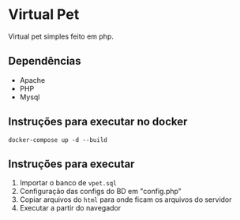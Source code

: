 # Virtual Pet
Virtual pet simples feito em php.

## Dependências

- Apache
- PHP
- Mysql

## Instruções para executar no docker
`docker-compose up -d --build`

## Instruções para executar

1. Importar o banco de `vpet.sql`
2. Configuração das configs do BD em "config.php"
3. Copiar arquivos do `html` para onde ficam os arquivos do servidor
4. Executar a partir do navegador

